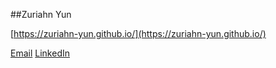 ##Zuriahn Yun

[https://zuriahn-yun.github.io/](https://zuriahn-yun.github.io/)

[Email](mailto:zuriahn.yun@gmail.com)
[LinkedIn](https://www.linkedin.com/in/zuriahn-yun)

